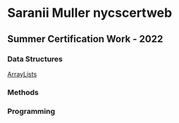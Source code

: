 # Saranii Muller nycscertweb
## Summer Certification Work - 2022
### Data Structures
[ArrayLists](https://github.com/hunter-teacher-cert/cohort-3-summer-work-saraniim/blob/master/ds/arraylists/AlPractice.java)
### Methods
### Programming
